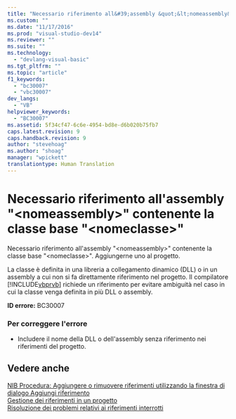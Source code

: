 ```yaml
---
title: "Necessario riferimento all&#39;assembly &quot;&lt;nomeassembly&gt;&quot; contenente la classe base &quot;&lt;nomeclasse&gt;&quot; | Microsoft Docs"
ms.custom: ""
ms.date: "11/17/2016"
ms.prod: "visual-studio-dev14"
ms.reviewer: ""
ms.suite: ""
ms.technology: 
  - "devlang-visual-basic"
ms.tgt_pltfrm: ""
ms.topic: "article"
f1_keywords: 
  - "bc30007"
  - "vbc30007"
dev_langs: 
  - "VB"
helpviewer_keywords: 
  - "BC30007"
ms.assetid: 5f34cf47-6c6e-4954-bd8e-d6b020b75fb7
caps.latest.revision: 9
caps.handback.revision: 9
author: "stevehoag"
ms.author: "shoag"
manager: "wpickett"
translationtype: Human Translation
---
```

# Necessario riferimento all&#39;assembly &quot;&lt;nomeassembly&gt;&quot; contenente la classe base &quot;&lt;nomeclasse&gt;&quot;
Necessario riferimento all'assembly "\<nomeassembly\>" contenente la classe base "\<nomeclasse\>". Aggiungerne uno al progetto.  
  
 La classe è definita in una libreria a collegamento dinamico \(DLL\) o in un assembly a cui non si fa direttamente riferimento nel progetto. Il compilatore [!INCLUDE[vbprvb](../../../csharp/programming-guide/concepts/linq/includes/vbprvb_md.md)] richiede un riferimento per evitare ambiguità nel caso in cui la classe venga definita in più DLL o assembly.  
  
 **ID errore:** BC30007  
  
### Per correggere l'errore  
  
-   Includere il nome della DLL o dell'assembly senza riferimento nei riferimenti del progetto.  
  
## Vedere anche  
 [NIB Procedura: Aggiungere o rimuovere riferimenti utilizzando la finestra di dialogo Aggiungi riferimento](http://msdn.microsoft.com/it-it/3bd75d61-f00c-47c0-86a2-dd1f20e231c9)   
 [Gestione dei riferimenti in un progetto](/visual-studio/ide/managing-references-in-a-project)   
 [Risoluzione dei problemi relativi ai riferimenti interrotti](/visual-studio/ide/troubleshooting-broken-references)
